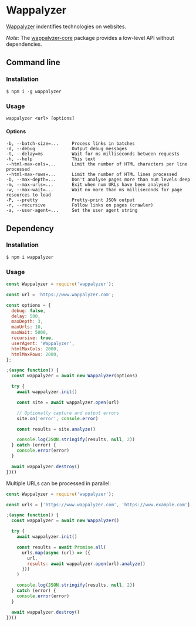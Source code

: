# Wappalyzer

[Wappalyzer](https://www.wappalyzer.com/) indentifies technologies on websites. 

*Note:* The [wappalyzer-core](https://www.npmjs.com/package/wappalyzer-core) package provides a low-level API without dependencies.

## Command line

### Installation

```shell
$ npm i -g wappalyzer
```

### Usage

```
wappalyzer <url> [options]
```

#### Options

```
-b, --batch-size=...     Process links in batches
-d, --debug              Output debug messages
-t, --delay=ms           Wait for ms milliseconds between requests
-h, --help               This text
--html-max-cols=...      Limit the number of HTML characters per line processed
--html-max-rows=...      Limit the number of HTML lines processed
-D, --max-depth=...      Don't analyse pages more than num levels deep
-m, --max-urls=...       Exit when num URLs have been analysed
-w, --max-wait=...       Wait no more than ms milliseconds for page resources to load
-P, --pretty             Pretty-print JSON output
-r, --recursive          Follow links on pages (crawler)
-a, --user-agent=...     Set the user agent string
```


## Dependency

### Installation

```shell
$ npm i wappalyzer
```

### Usage

```javascript
const Wappalyzer = require('wappalyzer');

const url = 'https://www.wappalyzer.com';

const options = {
  debug: false,
  delay: 500,
  maxDepth: 3,
  maxUrls: 10,
  maxWait: 5000,
  recursive: true,
  userAgent: 'Wappalyzer',
  htmlMaxCols: 2000,
  htmlMaxRows: 2000,
};

;(async function() {
  const wappalyzer = await new Wappalyzer(options)

  try {
    await wappalyzer.init()

    const site = await wappalyzer.open(url)

    // Optionally capture and output errors
    site.on('error', console.error)

    const results = site.analyze()

    console.log(JSON.stringify(results, null, 2))
  } catch (error) {
    console.error(error)
  }

  await wappalyzer.destroy()
})()
```

Multiple URLs can be processed in parallel:

```javascript
const Wappalyzer = require('wappalyzer');

const urls = ['https://www.wappalyzer.com', 'https://www.example.com']

;(async function() {
  const wappalyzer = await new Wappalyzer()

  try {
    await wappalyzer.init()

    const results = await Promise.all(
      urls.map(async (url) => ({
        url,
        results: await wappalyzer.open(url).analyze()
      }))
    )

    console.log(JSON.stringify(results, null, 2))
  } catch (error) {
    console.error(error)
  }

  await wappalyzer.destroy()
})()
```
